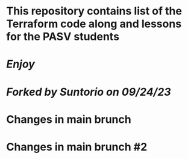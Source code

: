 # This repository contains list of the Terraform code along and lessons for the PASV students
# *Enjoy*
# *Forked by Suntorio on 09/24/23*
# Changes in main brunch
# Changes in main brunch #2